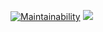 [![Maintainability](https://api.codeclimate.com/v1/badges/ab873905d980365c2dc2/maintainability)](https://codeclimate.com/github/kirillbogdanov/backend-project-lvl1/maintainability)
![](https://github.com/kirillbogdanov/backend-project-lvl1/workflows/ci/badge.svg)
